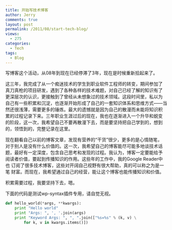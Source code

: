 ```yaml
---
title: 开始写技术博客
author: Jerry
comments: true
layout: post
permalink: /2011/08/start-tech-blog/
views:
  - 275
categories:
  - Tech
tags:
  - Blog
---
```


写博客这个活动，从08年到现在已经停滞了3年，现在是时候重新拾起来了。

这三年，我完成了从一个痴迷技术的学生到职业软件工程师的转变，期间参加了
真刀真枪的项目研发，遇到了各种各样的技术难题，对自己已经了解的知识有了
更深层次的认识，更接触到了曾经从未想象过的技术领域。这段时间里，私以为
自己有一些积累和沉淀，也逐渐开始形成了自己的一套知识体系和思维方式——当
然还很浅薄，需要更多的锤炼。最大的遗憾就是因为自己的散漫而未能将知识积
累的过程记录下来。三年职业生涯过后的现在，我也在逐渐进入一个升华和蜕变
的阶段，这一次，我希望自己不要再散漫下去，而是要坚持把自己学到的，想到
的，领悟到的，完整记录在这里。

现在翻看自己以前的博客文章，发现有营养的“干货”很少，更多的是心情随笔，
对于别人是没有什么价值的。这一次，我希望自己的博客能尽可能多地谈技术话
题，最好有一定深度，包含自己思考和发现的过程。我认为，博客一定要能给予
阅读者价值，要起到传播知识的作用。这些年的工作中，我的Google Reader中也
订阅了很多技术博客，这些对开阔自己视野有很大帮助，真的可以称之为是一笔
财富。而现在，我希望通过自己的经营，能让这个博客也能传播知识和价值。

积累需要过程，我要坚持下去，嗯。

下面的代码是测试wp-syntax插件专用，请自觉无视。

```python
def hello_world(*args, **kwargs):
	print "Hello world"
	print "Args: ", ', '.join(args)
	print "Keyword Args: ", ", ".join(["%s=%s" % (k, v) \
        for k, v in kwargs.items()])
```
